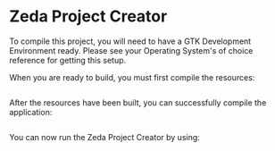 # Zeda Project Creator

To compile this project, you will need to have a GTK Development Environment ready.
Please see your Operating System's of choice reference for getting this setup.

When you are ready to build, you must first compile the resources:
```bash make resources
```

After the resources have been built, you can successfully compile the application:
```bash make
```

You can now run the Zeda Project Creator by using:
```bash ./build/bin/ZedaProjectCreator
```
